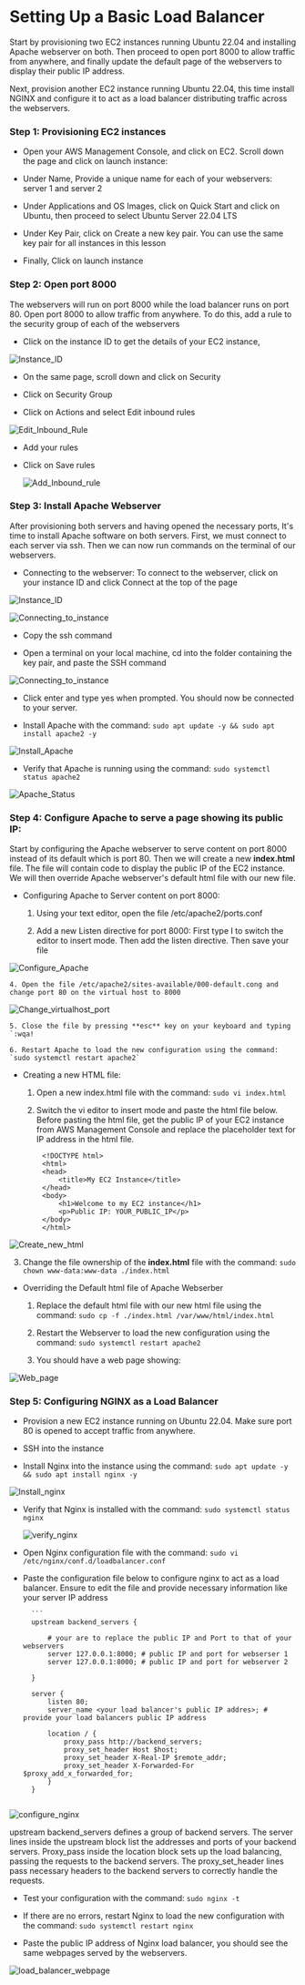 # Setting Up a Basic Load Balancer

Start by provisioning two EC2 instances running Ubuntu 22.04 and installing Apache webserver on both. Then proceed to open port 8000 to allow traffic from anywhere, and finally update the default page of the webservers to display their public IP address.

Next, provision another EC2 instance running Ubuntu 22.04, this time install NGINX and configure it to act as a load balancer distributing traffic across the webservers. 

### Step 1: Provisioning EC2 instances

- Open your AWS Management Console, and click on EC2. Scroll down the page and click on launch instance:

- Under Name, Provide a unique name for each of your webservers: server 1 and server 2

- Under Applications and OS Images, click on Quick Start and click on Ubuntu, then proceed to select Ubuntu Server 22.04 LTS

- Under Key Pair, click on Create a new key pair. You can use the same key pair for all instances in this lesson

- Finally, Click on launch instance

### Step 2: Open port 8000
The webservers will run on port 8000 while the load balancer runs on port 80. Open port 8000 to allow traffic from anywhere. To do this, add a rule to the security group of each of the webservers

- Click on the instance ID to get the details of your EC2 instance,

![Instance_ID](Load_Balancing_Images/inbound_rule.png)

- On the same page, scroll down and click on Security

- Click on Security Group

- Click on Actions and select Edit inbound rules

![Edit_Inbound_Rule](Load_Balancing_Images/Security_actions.png)

- Add your rules

- Click on Save rules

   ![Add_Inbound_rule](Load_Balancing_Images/Add_rule.png)

### Step 3: Install Apache Webserver
After provisioning both servers and having opened the necessary ports, It's time to install Apache software on both servers. First, we must connect to each server via ssh. Then we can now run commands on the terminal of our webservers.

- Connecting to the webserver: To connect to the webserver, click on your instance ID and click Connect at the top of the page

![Instance_ID](Load_Balancing_Images/Connecting_to_instance.png)

![Connecting_to_instance](Load_Balancing_Images/Connecting_to_instance1.png)

- Copy the ssh command

- Open a terminal on your local machine, cd into the folder containing the key pair, and paste the SSH command

![Connecting_to_instance](Load_Balancing_Images/Connecting_to_instance2.png)

- Click enter and type yes when prompted. You should now be connected to your server.

- Install Apache with the command: `sudo apt update -y && sudo apt install apache2 -y`

![Install_Apache](Load_Balancing_Images/install_apache.png)

- Verify that Apache is running using the command: `sudo systemctl status apache2`

![Apache_Status](Load_Balancing_Images/apache_status.png)

### Step 4: Configure Apache to serve a page showing its public IP:

Start by configuring the Apache webserver to serve content on port 8000 instead of its default which is port 80. Then we will create a new **index.html** file. The file will contain code to display the public IP of the EC2 instance. We will then override Apache webserver's default html file with our new file.

- Configuring Apache to Server content on port 8000:

    1. Using your text editor, open the file /etc/apache2/ports.conf
 
    2. Add a new Listen directive for port 8000: First type I to switch the editor to insert mode. Then add the listen directive. Then save your file
 
![Configure_Apache](Load_Balancing_Images/Listen_8000.png)
 
    4. Open the file /etc/apache2/sites-available/000-default.cong and change port 80 on the virtual host to 8000

![Change_virtualhost_port](Load_Balancing_Images/virtualhost_8000.png)
 
    5. Close the file by pressing **esc** key on your keyboard and typing `:wqa!
 
    6. Restart Apache to load the new configuration using the command: `sudo systemctl restart apache2`

- Creating a new HTML file:

    1. Open a new index.html file with the command: `sudo vi index.html`
 
    2. Switch the vi editor to insert mode and paste the html file below. Before pasting the html file, get the public IP of your EC2 instance from AWS Management Console           and replace the placeholder text for IP address in the html file.

```
        <!DOCTYPE html>
        <html>
        <head>
            <title>My EC2 Instance</title>
        </head>
        <body>
            <h1>Welcome to my EC2 instance</h1>
            <p>Public IP: YOUR_PUBLIC_IP</p>
        </body>
        </html>
```

![Create_new_html](Load_Balancing_Images/index_html.png)

3. Change the file ownership of the **index.html** file with the command: `sudo chown www-data:www-data ./index.html`

- Overriding the Default html file of Apache Webserber
   
    1. Replace the default html file with our new html file using the command: `sudo cp -f ./index.html /var/www/html/index.html`
 
    2. Restart the Webserver to load the new configuration using the command: `sudo systemctl restart apache2`
 
    3. You should have a web page showing:
 
![Web_page](Load_Balancing_Images/web_page.png)
 
### Step 5: Configuring NGINX as a Load Balancer

- Provision a new EC2 instance running on Ubuntu 22.04. Make sure port 80 is opened to accept traffic from anywhere.

- SSH into the instance

- Install Nginx into the instance using the command: `sudo apt update -y && sudo apt install nginx -y`

![Install_nginx](Load_Balancing_Images/install_nginx.png)

- Verify that Nginx is installed with the command: `sudo systemctl status nginx`

  ![verify_nginx](Load_Balancing_Images/nginx_status.png)

- Open Nginx configuration file with the command: `sudo vi /etc/nginx/conf.d/loadbalancer.conf`

- Paste the configuration file below to configure nginx to act as a load balancer. Ensure to edit the file and provide necessary information like your server IP address

        ```  
        upstream backend_servers {

            # your are to replace the public IP and Port to that of your webservers
            server 127.0.0.1:8000; # public IP and port for webserser 1
            server 127.0.0.1:8000; # public IP and port for webserver 2

        }

        server {
            listen 80;
            server_name <your load balancer's public IP addres>; # provide your load balancers public IP address

            location / {
                proxy_pass http://backend_servers;
                proxy_set_header Host $host;
                proxy_set_header X-Real-IP $remote_addr;
                proxy_set_header X-Forwarded-For $proxy_add_x_forwarded_for;
            }
        }
  ```

![configure_nginx](Load_Balancing_Images/nginx_conf.png)

upstream backend_servers defines a group of backend servers. The server lines inside the upstream block list the addresses and ports of your backend servers. Proxy_pass     inside the location block sets up the load balancing, passing the requests to the backend servers. The proxy_set_header lines pass necessary headers to the backend          servers to correctly handle the requests.

- Test your configuration with the command: `sudo nginx -t`

- If there are no errors, restart Nginx to load the new configuration with the command: `sudo systemctl restart nginx`

- Paste the public IP address of Nginx load balancer, you should see the same webpages served by the webservers.

![load_balancer_webpage](Load_Balancing_Images/load_balancer_webpage.png)



    










    


